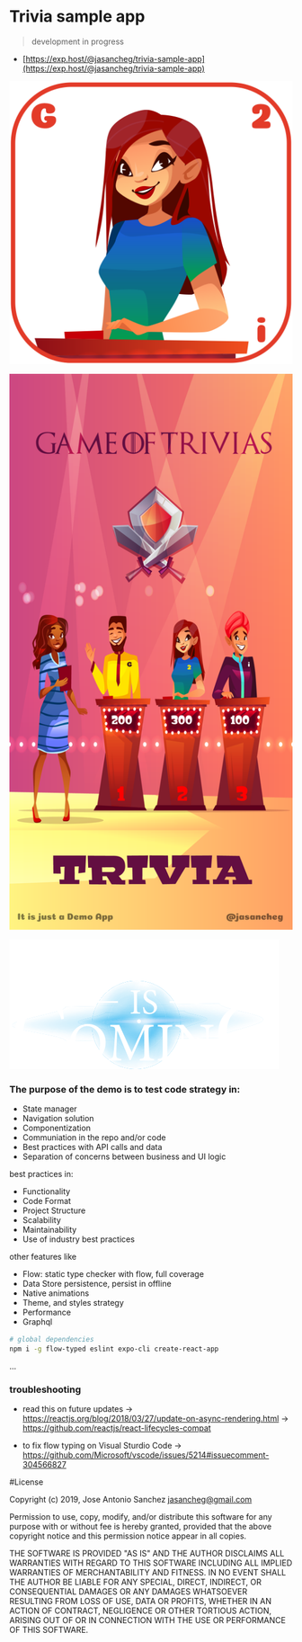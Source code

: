 # Trivia sample app

> development in progress

* [https://exp.host/@jasancheg/trivia-sample-app](https://exp.host/@jasancheg/trivia-sample-app)

![Trivia demo app](https://raw.githubusercontent.com/jasancheg/trivia-sample-app/master/src/assets/images/icon.png)

![Trivia is coming](https://raw.githubusercontent.com/jasancheg/trivia-sample-app/master/src/assets/images/splash.png)

![Trivia demo app](https://raw.githubusercontent.com/jasancheg/trivia-sample-app/master/src/assets/images/logo.png)

### The purpose of the demo is to test code strategy in:

- State manager
- Navigation solution
- Componentization
- Communiation in the repo and/or code
- Best practices with API calls and data
- Separation of concerns between business and UI logic

best practices in:

- Functionality
- Code Format
- Project Structure
- Scalability
- Maintainability
- Use of industry best practices

other features like

- Flow: static type checker with flow, full coverage
- Data Store persistence, persist in offline
- Native animations
- Theme, and styles strategy
- Performance
- Graphql

```sh
# global dependencies
npm i -g flow-typed eslint expo-cli create-react-app
```

...

### troubleshooting
- read this on future updates
  -> https://reactjs.org/blog/2018/03/27/update-on-async-rendering.html
  -> https://github.com/reactjs/react-lifecycles-compat

- to fix flow typing on Visual Sturdio Code
  -> https://github.com/Microsoft/vscode/issues/5214#issuecomment-304566827


#License

Copyright (c) 2019, Jose Antonio Sanchez <jasancheg@gmail.com>

Permission to use, copy, modify, and/or distribute this software for any
purpose with or without fee is hereby granted, provided that the above
copyright notice and this permission notice appear in all copies.

THE SOFTWARE IS PROVIDED "AS IS" AND THE AUTHOR DISCLAIMS ALL WARRANTIES
WITH REGARD TO THIS SOFTWARE INCLUDING ALL IMPLIED WARRANTIES OF
MERCHANTABILITY AND FITNESS. IN NO EVENT SHALL THE AUTHOR BE LIABLE FOR
ANY SPECIAL, DIRECT, INDIRECT, OR CONSEQUENTIAL DAMAGES OR ANY DAMAGES
WHATSOEVER RESULTING FROM LOSS OF USE, DATA OR PROFITS, WHETHER IN AN
ACTION OF CONTRACT, NEGLIGENCE OR OTHER TORTIOUS ACTION, ARISING OUT OF
OR IN CONNECTION WITH THE USE OR PERFORMANCE OF THIS SOFTWARE.